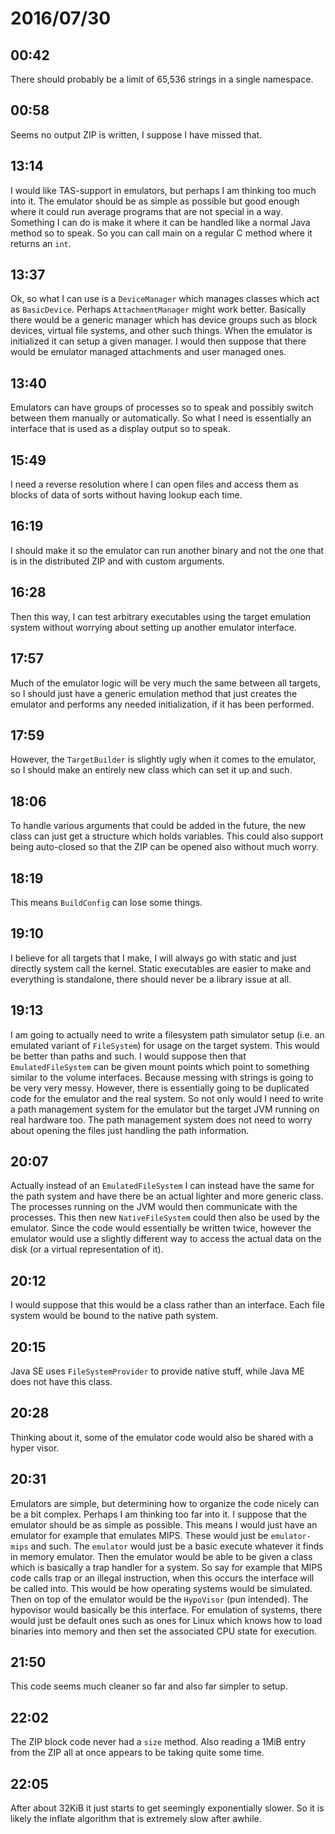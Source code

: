 # 2016/07/30

## 00:42

There should probably be a limit of 65,536 strings in a single namespace.

## 00:58

Seems no output ZIP is written, I suppose I have missed that.

## 13:14

I would like TAS-support in emulators, but perhaps I am thinking too much into
it. The emulator should be as simple as possible but good enough where it could
run average programs that are not special in a way. Something I can do is make
it where it can be handled like a normal Java method so to speak. So you can
call main on a regular C method where it returns an `int`.

## 13:37

Ok, so what I can use is a `DeviceManager` which manages classes which act as
`BasicDevice`. Perhaps `AttachmentManager` might work better. Basically there
would be a generic manager which has device groups such as block devices,
virtual file systems, and other such things. When the emulator is initialized
it can setup a given manager. I would then suppose that there would be emulator
managed attachments and user managed ones.

## 13:40

Emulators can have groups of processes so to speak and possibly switch between
them manually or automatically. So what I need is essentially an interface
that is used as a display output so to speak.

## 15:49

I need a reverse resolution where I can open files and access them as blocks
of data of sorts without having lookup each time.

## 16:19

I should make it so the emulator can run another binary and not the one that is
in the distributed ZIP and with custom arguments.

## 16:28

Then this way, I can test arbitrary executables using the target emulation
system without worrying about setting up another emulator interface.

## 17:57

Much of the emulator logic will be very much the same between all targets, so
I should just have a generic emulation method that just creates the emulator
and performs any needed initialization, if it has been performed.

## 17:59

However, the `TargetBuilder` is slightly ugly when it comes to the emulator, so
I should make an entirely new class which can set it up and such.

## 18:06

To handle various arguments that could be added in the future, the new class
can just get a structure which holds variables. This could also support being
auto-closed so that the ZIP can be opened also without much worry.

## 18:19

This means `BuildConfig` can lose some things.

## 19:10

I believe for all targets that I make, I will always go with static and just
directly system call the kernel. Static executables are easier to make and
everything is standalone, there should never be a library issue at all.

## 19:13

I am going to actually need to write a filesystem path simulator setup (i.e.
an emulated variant of `FileSystem`) for usage on the target system. This
would be better than paths and such. I would suppose then that
`EmulatedFileSystem` can be given mount points which point to something
similar to the volume interfaces. Because messing with strings is going to be
very very messy. However, there is essentially going to be duplicated code for
the emulator and the real system. So not only would I need to write a path
management system for the emulator but the target JVM running on real hardware
too. The path management system does not need to worry about opening the files
just handling the path information.

## 20:07

Actually instead of an `EmulatedFileSystem` I can instead have the same for
the path system and have there be an actual lighter and more generic class.
The processes running on the JVM would then communicate with the processes.
This then new `NativeFileSystem` could then also be used by the emulator. Since
the code would essentially be written twice, however the emulator would use a
slightly different way to access the actual data on the disk (or a virtual
representation of it).

## 20:12

I would suppose that this would be a class rather than an interface. Each
file system would be bound to the native path system.

## 20:15

Java SE uses `FileSystemProvider` to provide native stuff, while Java ME does
not have this class.

## 20:28

Thinking about it, some of the emulator code would also be shared with a
hyper visor.

## 20:31

Emulators are simple, but determining how to organize the code nicely can be
a bit complex. Perhaps I am thinking too far into it. I suppose that the
emulator should be as simple as possible. This means I would just have an
emulator for example that emulates MIPS. These would just be `emulator-mips`
and such. The `emulator` would just be a basic execute whatever it finds in
memory emulator. Then the emulator would be able to be given a class which is
basically a trap handler for a system. So say for example that MIPS code calls
trap or an illegal instruction, when this occurs the interface will be called
into. This would be how operating systems would be simulated. Then on top of
the emulator would be the `HypoVisor` (pun intended). The hypovisor would
basically be this interface. For emulation of systems, there would just be
default ones such as ones for Linux which knows how to load binaries into
memory and then set the associated CPU state for execution.

## 21:50

This code seems much cleaner so far and also far simpler to setup.

## 22:02

The ZIP block code never had a `size` method. Also reading a 1MiB entry from
the ZIP all at once appears to be taking quite some time.

## 22:05

After about 32KiB it just starts to get seemingly exponentially slower. So it
is likely the inflate algorithm that is extremely slow after awhile.

